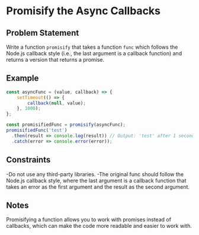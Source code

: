 # Promisify the Async Callbacks

## Problem Statement
Write a function `promisify` that takes a function `func` which follows the Node.js callback style (i.e., the last argument is a callback function) and returns a version that returns a promise.

## Example
```javascript
const asyncFunc = (value, callback) => {
    setTimeout(() => {
        callback(null, value);
    }, 1000);
};

const promisifiedFunc = promisify(asyncFunc);
promisifiedFunc('test')
  .then(result => console.log(result)) // Output: 'test' after 1 second
  .catch(error => console.error(error));
```

## Constraints
  -Do not use any third-party libraries.
  -The original func should follow the Node.js callback style, where the last argument is a callback function that takes an error as the first argument and the result as the second argument.
## Notes
Promisifying a function allows you to work with promises instead of callbacks, which can make the code more readable and easier to work with.
